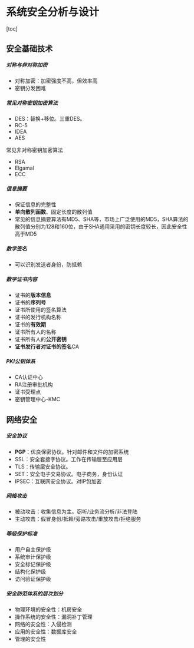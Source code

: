 # 系统安全分析与设计

[toc]

## 安全基础技术

##### 对称与非对称加密

- 对称加密：加密强度不高，但效率高
- 密钥分发困难

##### 常见对称密钥加密算法

- DES：替换+移位。三重DES。
- RC-5
- IDEA
- AES

常见非对称密钥加密算法

- RSA
- Elgamal
- ECC

##### 信息摘要

- 保证信息的完整性
- **单向散列函数**、固定长度的散列值
- 常见的信息摘要算法有MD5、SHA等，市场上广泛使用的MD5，SHA算法的散列值分别为128和160位，由于SHA通用采用的密钥长度较长，因此安全性高于MD5

##### 数字签名

- 可以识别发送者身份，防抵赖

##### 数字证书内容

- 证书的**版本信息**
- 证书的**序列号**
- 证书所使用的签名算法
- 证书的发行机构名称
- 证书的**有效期**
- 证书所有人的名称
- 证书所有人的**公开密钥**
- **证书发行者对证书的签名**CA

##### PKI公钥体系

- CA认证中心
- RA注册审批机构
- 证书受理点
- 密钥管理中心-KMC



## 网络安全

##### 安全协议

- **PGP**：优良保密协议。针对邮件和文件的加密系统
- SSL：安全套接字协议。工作在传输层至应用层
- TLS：传输层安全协议。
- SET：安全电子交易协议。电子商务，身份认证
- IPSEC：互联网安全协议。对IP包加密

##### 网络攻击

- 被动攻击：收集信息为主。窃听/业务流分析/非法登陆
- 主动攻击：假冒身份/抵赖/旁路攻击/重放攻击/拒绝服务

##### 等级保护标准

- 用户自主保护级
- 系统审计保护级
- 安全标记保护级
- 结构化保护级
- 访问验证保护级

##### 安全防范体系的层次划分

- 物理环境的安全性：机房安全
- 操作系统的安全性：漏洞补丁管理
- 网络的安全性：入侵检测
- 应用的安全性：数据库安全
- 管理的安全性